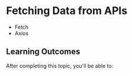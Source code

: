 # Fetching Data from APIs

- Fetch
- Axios

## Learning Outcomes

After completing this topic, you'll be able to: